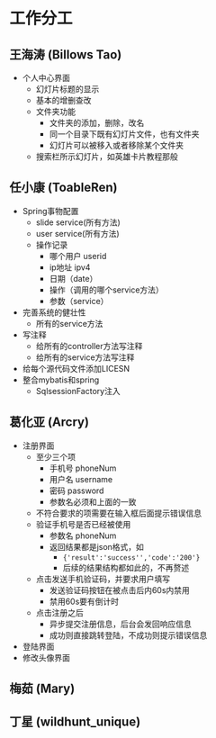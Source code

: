# 工作分工
## 王海涛 (Billows Tao)
+ 个人中心界面
    + 幻灯片标题的显示
    + 基本的增删查改
    + 文件夹功能
        + 文件夹的添加，删除，改名
        + 同一个目录下既有幻灯片文件，也有文件夹
        + 幻灯片可以被移入或者移除某个文件夹
    + 搜索栏所示幻灯片，如英雄卡片教程那般
## 任小康 (ToableRen)
+ Spring事物配置
    + slide service(所有方法)
    + user service(所有方法)
    + 操作记录
        + 哪个用户 userid
        + ip地址 ipv4
        + 日期（date）
        + 操作（调用的哪个service方法）    
        + 参数（service）
+ 完善系统的健壮性
    + 所有的service方法
+ 写注释
    + 给所有的controller方法写注释
    + 给所有的service方法写注释
+ 给每个源代码文件添加LICESN
+ 整合mybatis和spring
    + SqlsessionFactory注入
## 葛化亚 (Arcry)
+ 注册界面
    + 至少三个项
        + 手机号 phoneNum
        + 用户名 username
        + 密码   password
        + 参数名必须和上面的一致
    + 不符合要求的项需要在输入框后面提示错误信息
    + 验证手机号是否已经被使用
        + 参数名 phoneNum
        + 返回结果都是json格式，如
            + `{'result':'success'','code':'200'}`
            + 后续的结果结构都如此的，不再赘述
    + 点击发送手机验证码，并要求用户填写
        + 发送验证码按钮在被点击后内60s内禁用
        + 禁用60s要有倒计时
    + 点击注册之后
        + 异步提交注册信息，后台会发回响应信息
        + 成功则直接跳转登陆，不成功则提示错误信息    
+ 登陆界面
+ 修改头像界面
## 梅茹 (Mary)
## 丁星 (wildhunt_unique)
